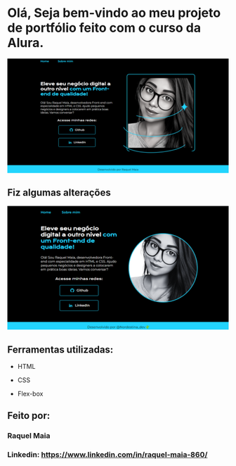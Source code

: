 ﻿# Olá, Seja bem-vindo ao meu projeto de portfólio feito com o curso da Alura.

![image](./assets/potfolio-final.png)

##  Fiz algumas alterações

![imagem](./assets/img-port.png)

## Ferramentas utilizadas:

* HTML

* CSS

* Flex-box

## Feito por:

### Raquel Maia

### Linkedin: https://www.linkedin.com/in/raquel-maia-860/

```


